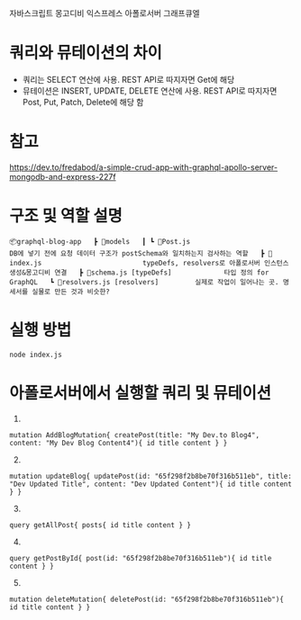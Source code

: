 자바스크립트
몽고디비
익스프레스
아폴로서버
그래프큐엘

# 쿼리와 뮤테이션의 차이
- 쿼리는 SELECT 연산에 사용. REST API로 따지자면 Get에 해당
- 뮤테이션은 INSERT, UPDATE, DELETE 연산에 사용. REST API로 따지자면 Post, Put, Patch, Delete에 해당 함


# 참고
https://dev.to/fredabod/a-simple-crud-app-with-graphql-apollo-server-mongodb-and-express-227f


# 구조 및 역할 설명
`
📦graphql-blog-app  
┣ 📂models  
┃ ┗ 📜Post.js                        DB에 넣기 전에 요청 데이터 구조가 postSchema와 일치하는지 검사하는 역할  
┣ 📜index.js                         typeDefs, resolvers로 아폴로서버 인스턴스 생성&몽고디비 연결  
┣ 📜schema.js [typeDefs]             타입 정의 for GraphQL  
┗ 📜resolvers.js [resolvers]         실제로 작업이 일어나는 곳. 명세서를 실물로 만든 것과 비슷한?  
`

# 실행 방법
`node index.js`


# 아폴로서버에서 실행할 쿼리 및 뮤테이션
1. 
`mutation AddBlogMutation{
  createPost(title: "My Dev.to Blog4", content: "My Dev Blog Content4"){
    id
    title
    content
  }
}
`

2.
`
mutation updateBlog{
  updatePost(id: "65f298f2b8be70f316b511eb", title: "Dev Updated Title", content: "Dev Updated Content"){
    id
    title
    content
  }
}
`

3. 
`
query getAllPost{
  posts{
    id
    title
    content
  }
}
`

4.
`
query getPostById{
  post(id: "65f298f2b8be70f316b511eb"){
    id
    title
    content
  }
}
`

5. 
`
mutation deleteMutation{
  deletePost(id: "65f298f2b8be70f316b511eb"){
    id
    title
    content
  }
}
`